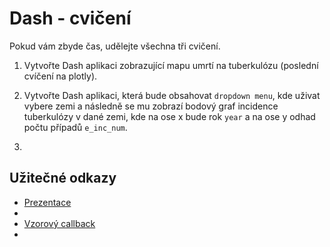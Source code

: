 # Dash - cvičení

Pokud vám zbyde čas, udělejte všechna tři cvičení. 

1. Vytvořte Dash aplikaci zobrazující mapu umrtí na tuberkulózu (poslední cvíčení na plotly).

2. Vytvořte Dash aplikaci, která bude obsahovat `dropdown menu`, kde uživat vybere zemi a následně se mu zobrazí 
bodový graf incidence tuberkulózy v dané zemi, kde na ose x bude rok `year` a na ose y odhad počtu případů `e_inc_num`.

3. 

## Užitečné odkazy

- [Prezentace]()
- []()
- [Vzorový callback]()
- []()
